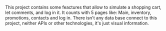 This project contains some feactures that allow to simulate a shopping cart, let comments, and log in it.
It counts with 5 pages like: Main, inventory, promotions, contacts and log in. 
There isn't any data base connect to this project, neither APIs or other technologies, it's just visual information.

